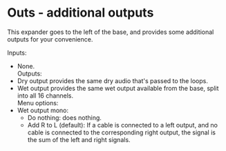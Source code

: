 # Outs - additional outputs

This expander goes to the left of the base, and provides some additional outputs for your convenience.

Inputs:
- None.  
Outputs: 
- Dry output provides the same dry audio that's passed to the loops.
- Wet output provides the same wet output available from the base, split into all 16 channels.  
Menu options:
- Wet output mono:
    - Do nothing: does nothing.
    - Add R to L (default): If a cable is connected to a left output, and no cable is connected to the corresponding right output, the signal is the sum of the left and right signals.

